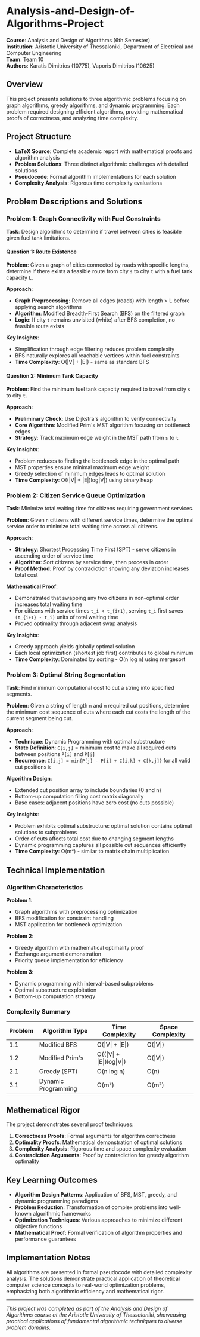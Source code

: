 # Analysis-and-Design-of-Algorithms-Project

**Course**: Analysis and Design of Algorithms (6th Semester)  
**Institution**: Aristotle University of Thessaloniki, Department of Electrical and Computer Engineering  
**Team**: Team 10  
**Authors**: Karatis Dimitrios (10775), Vaporis Dimitrios (10625)

## Overview

This project presents solutions to three algorithmic problems focusing on graph algorithms, greedy algorithms, and dynamic programming. Each problem required designing efficient algorithms, providing mathematical proofs of correctness, and analyzing time complexity.

## Project Structure

- **LaTeX Source**: Complete academic report with mathematical proofs and algorithm analysis
- **Problem Solutions**: Three distinct algorithmic challenges with detailed solutions
- **Pseudocode**: Formal algorithm implementations for each solution
- **Complexity Analysis**: Rigorous time complexity evaluations

## Problem Descriptions and Solutions

### Problem 1: Graph Connectivity with Fuel Constraints

**Task**: Design algorithms to determine if travel between cities is feasible given fuel tank limitations.

#### Question 1: Route Existence
**Problem**: Given a graph of cities connected by roads with specific lengths, determine if there exists a feasible route from city `s` to city `t` with a fuel tank capacity `L`.

**Approach**:
- **Graph Preprocessing**: Remove all edges (roads) with length > L before applying search algorithms
- **Algorithm**: Modified Breadth-First Search (BFS) on the filtered graph
- **Logic**: If city `t` remains unvisited (white) after BFS completion, no feasible route exists

**Key Insights**:
- Simplification through edge filtering reduces problem complexity
- BFS naturally explores all reachable vertices within fuel constraints
- **Time Complexity**: O(|V| + |E|) - same as standard BFS

#### Question 2: Minimum Tank Capacity
**Problem**: Find the minimum fuel tank capacity required to travel from city `s` to city `t`.

**Approach**:
- **Preliminary Check**: Use Dijkstra's algorithm to verify connectivity
- **Core Algorithm**: Modified Prim's MST algorithm focusing on bottleneck edges
- **Strategy**: Track maximum edge weight in the MST path from `s` to `t`

**Key Insights**:
- Problem reduces to finding the bottleneck edge in the optimal path
- MST properties ensure minimal maximum edge weight
- Greedy selection of minimum edges leads to optimal solution
- **Time Complexity**: O((|V| + |E|)log|V|) using binary heap

### Problem 2: Citizen Service Queue Optimization

**Task**: Minimize total waiting time for citizens requiring government services.

**Problem**: Given `n` citizens with different service times, determine the optimal service order to minimize total waiting time across all citizens.

**Approach**:
- **Strategy**: Shortest Processing Time First (SPT) - serve citizens in ascending order of service time
- **Algorithm**: Sort citizens by service time, then process in order
- **Proof Method**: Proof by contradiction showing any deviation increases total cost

**Mathematical Proof**:
- Demonstrated that swapping any two citizens in non-optimal order increases total waiting time
- For citizens with service times `t_i < t_{i+1}`, serving `t_i` first saves `(t_{i+1} - t_i)` units of total waiting time
- Proved optimality through adjacent swap analysis

**Key Insights**:
- Greedy approach yields globally optimal solution
- Each local optimization (shortest job first) contributes to global minimum
- **Time Complexity**: Dominated by sorting - O(n log n) using mergesort

### Problem 3: Optimal String Segmentation

**Task**: Find minimum computational cost to cut a string into specified segments.

**Problem**: Given a string of length `n` and `m` required cut positions, determine the minimum cost sequence of cuts where each cut costs the length of the current segment being cut.

**Approach**:
- **Technique**: Dynamic Programming with optimal substructure
- **State Definition**: `C[i,j]` = minimum cost to make all required cuts between positions `P[i]` and `P[j]`
- **Recurrence**: `C[i,j] = min{P[j] - P[i] + C[i,k] + C[k,j]}` for all valid cut positions `k`

**Algorithm Design**:
- Extended cut position array to include boundaries (0 and n)
- Bottom-up computation filling cost matrix diagonally
- Base cases: adjacent positions have zero cost (no cuts possible)

**Key Insights**:
- Problem exhibits optimal substructure: optimal solution contains optimal solutions to subproblems
- Order of cuts affects total cost due to changing segment lengths
- Dynamic programming captures all possible cut sequences efficiently
- **Time Complexity**: O(m³) - similar to matrix chain multiplication

## Technical Implementation

### Algorithm Characteristics

**Problem 1**: 
- Graph algorithms with preprocessing optimization
- BFS modification for constraint handling
- MST application for bottleneck optimization

**Problem 2**:
- Greedy algorithm with mathematical optimality proof
- Exchange argument demonstration
- Priority queue implementation for efficiency

**Problem 3**:
- Dynamic programming with interval-based subproblems
- Optimal substructure exploitation
- Bottom-up computation strategy

### Complexity Summary

| Problem | Algorithm Type | Time Complexity | Space Complexity |
|---------|----------------|-----------------|------------------|
| 1.1 | Modified BFS | O(\|V\| + \|E\|) | O(\|V\|) |
| 1.2 | Modified Prim's | O((\|V\| + \|E\|)log\|V\|) | O(\|V\|) |
| 2.1 | Greedy (SPT) | O(n log n) | O(n) |
| 3.1 | Dynamic Programming | O(m³) | O(m²) |

## Mathematical Rigor

The project demonstrates several proof techniques:

1. **Correctness Proofs**: Formal arguments for algorithm correctness
2. **Optimality Proofs**: Mathematical demonstration of optimal solutions
3. **Complexity Analysis**: Rigorous time and space complexity evaluation
4. **Contradiction Arguments**: Proof by contradiction for greedy algorithm optimality

## Key Learning Outcomes

- **Algorithm Design Patterns**: Application of BFS, MST, greedy, and dynamic programming paradigms
- **Problem Reduction**: Transformation of complex problems into well-known algorithmic frameworks
- **Optimization Techniques**: Various approaches to minimize different objective functions
- **Mathematical Proof**: Formal verification of algorithm properties and performance guarantees

## Implementation Notes

All algorithms are presented in formal pseudocode with detailed complexity analysis. The solutions demonstrate practical application of theoretical computer science concepts to real-world optimization problems, emphasizing both algorithmic efficiency and mathematical rigor.

---

*This project was completed as part of the Analysis and Design of Algorithms course at the Aristotle University of Thessaloniki, showcasing practical applications of fundamental algorithmic techniques to diverse problem domains.*
